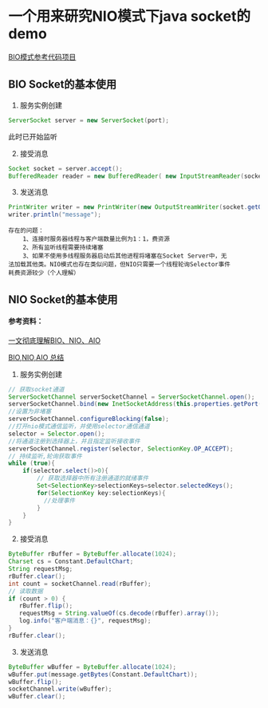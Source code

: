 # 一个用来研究NIO模式下java socket的demo

[BIO模式参考代码项目](https://github.com/DavidDingXu/springboot-socket-demo)

## BIO Socket的基本使用
1. 服务实例创建

```java
ServerSocket server = new ServerSocket(port);
```

此时已开始监听

2. 接受消息

```java
Socket socket = server.accept();
BufferedReader reader = new BufferedReader( new InputStreamReader(socket.getInputStream()))
```

3. 发送消息
```java
PrintWriter writer = new PrintWriter(new OutputStreamWriter(socket.getOutputStream()), true);
writer.println("message");
```
    存在的问题：
        1、连接时服务器线程与客户端数量比例为1：1，费资源
        2、所有监听线程需要持续堵塞
        3、如果不使用多线程服务器启动后其他进程将堵塞在Socket Server中，无
    法加载其他类。NIO模式也存在类似问题，但NIO只需要一个线程轮询Selector事件
    耗费资源较少（个人理解）


## NIO Socket的基本使用
#### 参考资料：
[一文彻底理解BIO、NIO、AIO ](https://juejin.cn/post/7121354128067919886)

[BIO,NIO,AIO 总结](https://www.lanqiao.cn/library/JavaGuide/docs/java/BIO-NIO-AIO)

1. 服务实例创建

```java
// 获取socket通道
ServerSocketChannel serverSocketChannel = ServerSocketChannel.open();
serverSocketChannel.bind(new InetSocketAddress(this.properties.getPort()));
//设置为非堵塞
serverSocketChannel.configureBlocking(false);
//打开nio模式通信监听，并使用selector通信通道
selector = Selector.open();
//将通道注册到选择器上，并且指定监听接收事件
serverSocketChannel.register(selector, SelectionKey.OP_ACCEPT);
// 持续监听,轮询获取事件
while (true){
    if(selector.select()>0){
        // 获取选择器中所有注册通道的就绪事件
        Set<SelectionKey>selectionKeys=selector.selectedKeys();
        for(SelectionKey key:selectionKeys){
          //处理事件
        }
    }
}
```

2. 接受消息

```java
ByteBuffer rBuffer = ByteBuffer.allocate(1024);
Charset cs = Constant.DefaultChart;
String requestMsg;
rBuffer.clear();
int count = socketChannel.read(rBuffer);
// 读取数据
if (count > 0) {
   rBuffer.flip();
   requestMsg = String.valueOf(cs.decode(rBuffer).array());
   log.info("客户端消息：{}", requestMsg);
}
rBuffer.clear();
```

3. 发送消息
```java
ByteBuffer wBuffer = ByteBuffer.allocate(1024);
wBuffer.put(message.getBytes(Constant.DefaultChart));
wBuffer.flip();
socketChannel.write(wBuffer);
wBuffer.clear();
```